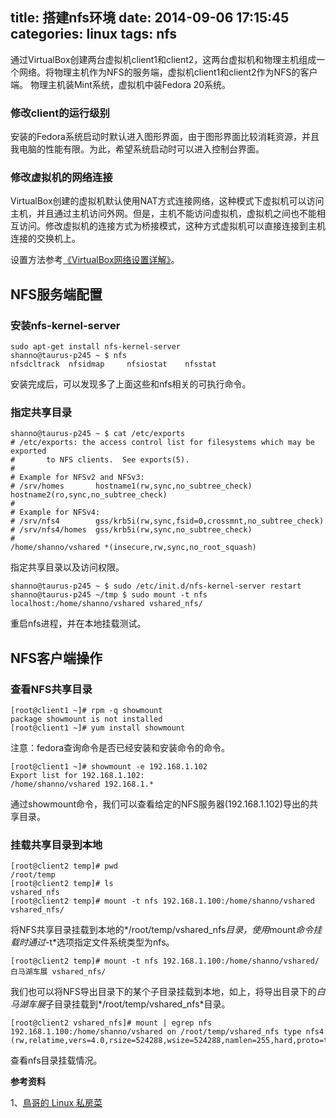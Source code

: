 title: 搭建nfs环境
date: 2014-09-06 17:15:45
categories: linux
tags: nfs
---


通过VirtualBox创建两台虚拟机client1和client2，这两台虚拟机和物理主机组成一个网络。将物理主机作为NFS的服务端，虚拟机client1和client2作为NFS的客户端。 物理主机装Mint系统，虚拟机中装Fedora 20系统。

<!--more-->


### 修改client的运行级别

安装的Fedora系统启动时默认进入图形界面，由于图形界面比较消耗资源，并且我电脑的性能有限。为此，希望系统启动时可以进入控制台界面。

### 修改虚拟机的网络连接

VirtualBox创建的虚拟机默认使用NAT方式连接网络，这种模式下虚拟机可以访问主机，并且通过主机访问外网。但是，主机不能访问虚拟机，虚拟机之间也不能相互访问。修改虚拟机的连接方式为桥接模式，这种方式虚拟机可以直接连接到主机连接的交换机上。

设置方法参考[《VirtualBox网络设置详解》](http://reverland.bitbucket.org/VirtualBox_net.html)。


## NFS服务端配置

### 安装nfs-kernel-server

```
sudo apt-get install nfs-kernel-server
shanno@taurus-p245 ~ $ nfs
nfsdcltrack  nfsidmap     nfsiostat    nfsstat
```
安装完成后，可以发现多了上面这些和nfs相关的可执行命令。

### 指定共享目录

```
shanno@taurus-p245 ~ $ cat /etc/exports 
# /etc/exports: the access control list for filesystems which may be exported
#       to NFS clients.  See exports(5).
#
# Example for NFSv2 and NFSv3:
# /srv/homes       hostname1(rw,sync,no_subtree_check) hostname2(ro,sync,no_subtree_check)
#
# Example for NFSv4:
# /srv/nfs4        gss/krb5i(rw,sync,fsid=0,crossmnt,no_subtree_check)
# /srv/nfs4/homes  gss/krb5i(rw,sync,no_subtree_check)
#
/home/shanno/vshared *(insecure,rw,sync,no_root_squash)
```
指定共享目录以及访问权限。


```
shanno@taurus-p245 ~ $ sudo /etc/init.d/nfs-kernel-server restart
shanno@taurus-p245 ~/tmp $ sudo mount -t nfs localhost:/home/shanno/vshared vshared_nfs/
```
重启nfs进程，并在本地挂载测试。


## NFS客户端操作

### 查看NFS共享目录

```
[root@client1 ~]# rpm -q showmount
package showmount is not installed
[root@client1 ~]# yum install showmount
```
注意：fedora查询命令是否已经安装和安装命令的命令。

```
[root@client1 ~]# showmount -e 192.168.1.102
Export list for 192.168.1.102:
/home/shanno/vshared 192.168.1.*
```
通过showmount命令，我们可以查看给定的NFS服务器(192.168.1.102)导出的共享目录。

### 挂载共享目录到本地

```
[root@client2 temp]# pwd
/root/temp
[root@client2 temp]# ls
vshared_nfs
[root@client2 temp]# mount -t nfs 192.168.1.100:/home/shanno/vshared vshared_nfs/
```
将NFS共享目录挂载到本地的*/root/temp/vshared_nfs*目录，使用*mount*命令挂载时通过*-t*选项指定文件系统类型为nfs。

```
[root@client2 temp]# mount -t nfs 192.168.1.100:/home/shanno/vshared/白马湖车展 vshared_nfs/
```
我们也可以将NFS导出目录下的某个子目录挂载到本地，如上，将导出目录下的*白马湖车展*子目录挂载到*/root/temp/vshared_nfs*目录。

```
[root@client2 vshared_nfs]# mount | egrep nfs
192.168.1.100:/home/shanno/vshared on /root/temp/vshared_nfs type nfs4 (rw,relatime,vers=4.0,rsize=524288,wsize=524288,namlen=255,hard,proto=tcp,port=0,timeo=600,retrans=2,sec=sys,clientaddr=192.168.1.103,local_lock=none,addr=192.168.1.100)
```
查看nfs目录挂载情况。

**参考资料**

1、[鳥哥的 Linux 私房菜](http://linux.vbird.org/linux_server/0330nfs.php)



